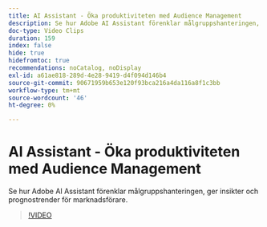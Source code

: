 ```yaml
---
title: AI Assistant - Öka produktiviteten med Audience Management
description: Se hur Adobe AI Assistant förenklar målgruppshanteringen, ger insikter och prognostrender för marknadsförare.
doc-type: Video Clips
duration: 159
index: false
hide: true
hidefromtoc: true
recommendations: noCatalog, noDisplay
exl-id: a61ae818-289d-4e28-9419-d4f094d146b4
source-git-commit: 90671959b653e120f93bca216a4da116a8f1c3bb
workflow-type: tm+mt
source-wordcount: '46'
ht-degree: 0%

---
```


# AI Assistant - Öka produktiviteten med Audience Management

Se hur Adobe AI Assistant förenklar målgruppshanteringen, ger insikter och prognostrender för marknadsförare.

<!-- 82_OS512_3442427_158_ai-assistant-boosting-productivity-in-audience-management -->
>[!VIDEO](https://video.tv.adobe.com/v/3459598/?learn=on&enablevpops=true&captions=swe)

